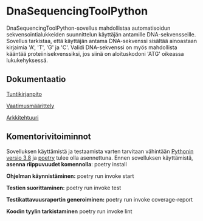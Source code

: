 # DnaSequencingToolPython
DnaSequencingToolPython-sovellus mahdollistaa automatisoidun sekvensointialukkeiden suunnittelun käyttäjän antamille DNA-sekvensseille. Sovellus tarkistaa, että käyttäjän antama DNA-sekvenssi sisältää ainoastaan kirjaimia 'A', 'T', 'G' ja 'C'. Validi DNA-sekvenssi on myös mahdollista kääntää proteiinisekvenssiksi, jos siinä on aloituskodoni 'ATG' oikeassa lukukehyksessä.

## Dokumentaatio
[Tuntikirjanpito](https://github.com/MattiKannisto/ot-harjoitustyo/blob/master/dokumentaatio/tuntikirjanpito.md)

[Vaatimusmäärittely](https://github.com/MattiKannisto/ot-harjoitustyo/blob/master/dokumentaatio/vaatimusmaarittely.md)

[Arkkitehtuuri](https://github.com/MattiKannisto/ot-harjoitustyo/blob/master/dokumentaatio/arkkitehtuuri.md)

## Komentorivitoiminnot
Sovelluksen käyttämistä ja testaamista varten tarvitaan vähintään [Pythonin versio 3.8](https://www.python.org/downloads/release/python-380/) ja [poetry](https://python-poetry.org/) tulee olla asennettuna. Ennen sovelluksen käyttämistä, **asenna riippuvuudet komennolla**: poetry install

**Ohjelman käynnistäminen:** poetry run invoke start

**Testien suorittaminen:** poetry run invoke test

**Testikattavuusraportin generoiminen:** poetry run invoke coverage-report

**Koodin tyylin tarkistaminen** poetry run invoke lint